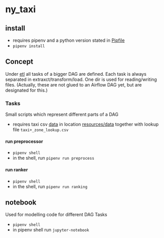 # ny_taxi

## install

- requires pipenv and a python version stated in [Pipfile](Pipfile)
- `pipenv install`

## Concept

Under [etl](etl) all tasks of a bigger DAG are defined.
Each task is always separated in extraxct/transform/load.
One dir is used for reading/writing files.
(Actually, these are not glued to an Airflow DAG yet, but are designated for this.)

### Tasks 
Small scripts which represent different parts of a DAG
- requires taxi csv [data](https://www1.nyc.gov/site/tlc/about/tlc-trip-record-data.page) in location [resources/data](resources/data) together with lookup file `taxi+_zone_lookup.csv`

#### run preprocessor
- `pipenv shell`
- in the shell, run `pipenv run preprocess` 

#### run ranker
- `pipenv shell`
- in the shell, run `pipenv run ranking` 


## notebook
Used for modelling code for different DAG Tasks
- `pipenv shell`
- in pipenv shell run `jupyter-notebook`


